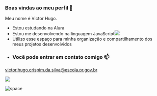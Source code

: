 ### Boas vindas ao meu perfil :blue_heart:


Meu nome é Victor Hugo.

- Estou estudando na Alura
- Estou me desenvolvendo na linguagem JavaScript![](https://img.shields.io/badge/JavaScript-323330?style=for-the-badge&logo=javascript&logoColor=F7DF1E)
- Utilizo esse espaço para minha organização e compartilhamento dos meus projetos desenvolvidos
- ### Você pode entrar em contato comigo :mailbox:

victor.hugo.crispim.da.silva@escola.pr.gov.br 

[![](https://img.shields.io/badge/Instagram-E4405F?style=for-the-badge&logo=instagram&logoColor=white)](https://www.instagram.com/aluraonline/)

![space](https://tenor.com/pt-BR/view/starseed-gif-23279218.gif)
